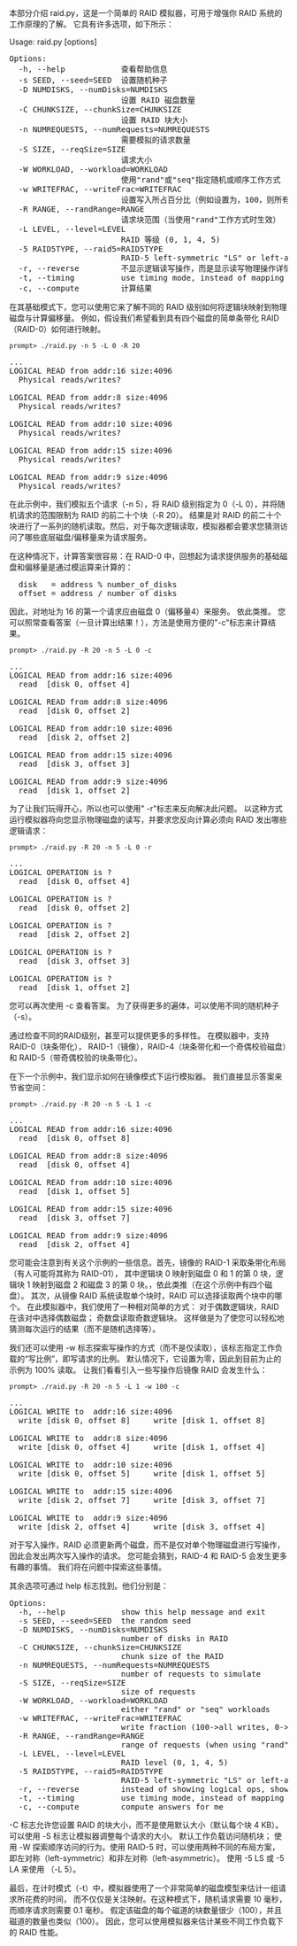本部分介绍 raid.py，这是一个简单的 RAID 模拟器，可用于增强你 RAID 系统的工作原理的了解。 它具有许多选项，如下所示：

Usage: raid.py [options]

<pre>
Options:
  -h, --help            查看帮助信息
  -s SEED, --seed=SEED  设置随机种子
  -D NUMDISKS, --numDisks=NUMDISKS
                        设置 RAID 磁盘数量
  -C CHUNKSIZE, --chunkSize=CHUNKSIZE
                        设置 RAID 块大小
  -n NUMREQUESTS, --numRequests=NUMREQUESTS
                        需要模拟的请求数量
  -S SIZE, --reqSize=SIZE
                        请求大小
  -W WORKLOAD, --workload=WORKLOAD
                        使用"rand"或"seq"指定随机或顺序工作方式
  -w WRITEFRAC, --writeFrac=WRITEFRAC
                        设置写入所占百分比（例如设置为，100，则所有请求为写入，设置为0，则所有请求为读取）
  -R RANGE, --randRange=RANGE
                        请求块范围（当使用"rand"工作方式时生效）
  -L LEVEL, --level=LEVEL
                        RAID 等级 (0, 1, 4, 5)
  -5 RAID5TYPE, --raid5=RAID5TYPE
                        RAID-5 left-symmetric "LS" or left-asym "LA"
  -r, --reverse         不显示逻辑读写操作，而是显示读写物理操作详情
  -t, --timing          use timing mode, instead of mapping mode
  -c, --compute         计算结果
</pre>

在其基础模式下，您可以使用它来了解不同的 RAID 级别如何将逻辑块映射到物理磁盘与计算偏移量。 
例如，假设我们希望看到具有四个磁盘的简单条带化 RAID（RAID-0）如何进行映射。

```shell script
prompt> ./raid.py -n 5 -L 0 -R 20 
```

<pre>
...
LOGICAL READ from addr:16 size:4096
  Physical reads/writes?

LOGICAL READ from addr:8 size:4096
  Physical reads/writes?

LOGICAL READ from addr:10 size:4096
  Physical reads/writes?

LOGICAL READ from addr:15 size:4096
  Physical reads/writes?

LOGICAL READ from addr:9 size:4096
  Physical reads/writes?
</pre>

在此示例中，我们模拟五个请求（-n 5），将 RAID 级别指定为 0（-L 0），并将随机请求的范围限制为 RAID 的前二十个块（-R 20）。 
结果是对 RAID 的前二十个块进行了一系列的随机读取。然后，对于每次逻辑读取，模拟器都会要求您猜测访问了哪些底层磁盘/偏移量来为请求服务。

在这种情况下，计算答案很容易：在 RAID-0 中，回想起为请求提供服务的基础磁盘和偏移量是通过模运算来计算的：

<pre>
  disk   = address % number_of_disks
  offset = address / number_of_disks
</pre>

因此，对地址为 16 的第一个请求应由磁盘 0（偏移量4）来服务。
依此类推。 您可以照常查看答案（一旦计算出结果！），方法是使用方便的"-c"标志来计算结果。

```shell script
prompt> ./raid.py -R 20 -n 5 -L 0 -c
```

<pre>
...
LOGICAL READ from addr:16 size:4096
  read  [disk 0, offset 4]   

LOGICAL READ from addr:8 size:4096
  read  [disk 0, offset 2]   

LOGICAL READ from addr:10 size:4096
  read  [disk 2, offset 2]   

LOGICAL READ from addr:15 size:4096
  read  [disk 3, offset 3]   

LOGICAL READ from addr:9 size:4096
  read  [disk 1, offset 2]   
</pre>

为了让我们玩得开心，所以也可以使用" -r"标志来反向解决此问题。 
以这种方式运行模拟器将向您显示物理磁盘的读写，并要求您反向计算必须向 RAID 发出哪些逻辑请求：

```shell script
prompt> ./raid.py -R 20 -n 5 -L 0 -r
```

<pre>
...
LOGICAL OPERATION is ?
  read  [disk 0, offset 4]   

LOGICAL OPERATION is ?
  read  [disk 0, offset 2]   

LOGICAL OPERATION is ?
  read  [disk 2, offset 2]   

LOGICAL OPERATION is ?
  read  [disk 3, offset 3]   

LOGICAL OPERATION is ?
  read  [disk 1, offset 2]   
</pre>

您可以再次使用 -c 查看答案。 为了获得更多的遍体，可以使用不同的随机种子（-s）。

通过检查不同的RAID级别，甚至可以提供更多的多样性。 在模拟器中，支持 RAID-0（块条带化），
RAID-1（镜像），RAID-4（块条带化和一个奇偶校验磁盘）和 RAID-5（带奇偶校验的块条带化）。

在下一个示例中，我们显示如何在镜像模式下运行模拟器。 我们直接显示答案来节省空间：

```shell script
prompt> ./raid.py -R 20 -n 5 -L 1 -c
```

<pre>
...
LOGICAL READ from addr:16 size:4096
  read  [disk 0, offset 8]   
 
LOGICAL READ from addr:8 size:4096
  read  [disk 0, offset 4]   

LOGICAL READ from addr:10 size:4096
  read  [disk 1, offset 5]   

LOGICAL READ from addr:15 size:4096
  read  [disk 3, offset 7]   

LOGICAL READ from addr:9 size:4096
  read  [disk 2, offset 4]   
</pre>

您可能会注意到有关这个示例的一些信息。首先，镜像的 RAID-1 采取条带化布局（有人可能将其称为 RAID-01），
其中逻辑块 0 映射到磁盘 0 和 1 的第 0 块，逻辑块 1 映射到磁盘 2 和磁盘 3 的第 0 块。，依此类推（在这个示例中有四个磁盘）。 
其次，从镜像 RAID 系统读取单个块时，RAID 可以选择读取两个块中的哪个。 在此模拟器中，我们使用了一种相对简单的方式：
对于偶数逻辑块，RAID 在该对中选择偶数磁盘； 奇数盘读取奇数逻辑块。
这样做是为了使您可以轻松地猜测每次运行的结果（而不是随机选择等）。

我们还可以使用 -w 标志探索写操作的方式（而不是仅读取），该标志指定工作负载的“写比例”，即写请求的比例。 
默认情况下，它设置为零，因此到目前为止的示例为 100% 读取。 让我们看看引入一些写操作后镜像 RAID 会发生什么：

```shell script
prompt> ./raid.py -R 20 -n 5 -L 1 -w 100 -c
```

<pre>
... 
LOGICAL WRITE to  addr:16 size:4096
  write [disk 0, offset 8]     write [disk 1, offset 8]   

LOGICAL WRITE to  addr:8 size:4096
  write [disk 0, offset 4]     write [disk 1, offset 4]   

LOGICAL WRITE to  addr:10 size:4096
  write [disk 0, offset 5]     write [disk 1, offset 5]   

LOGICAL WRITE to  addr:15 size:4096
  write [disk 2, offset 7]     write [disk 3, offset 7]   

LOGICAL WRITE to  addr:9 size:4096
  write [disk 2, offset 4]     write [disk 3, offset 4]   
</pre>

对于写入操作，RAID 必须更新两个磁盘，而不是仅对单个物理磁盘进行写操作，因此会发出两次写入操作的请求。 
您可能会猜到，RAID-4 和 RAID-5 会发生更多有趣的事情。 我们将在问题中探索这些事情。

其余选项可通过 help 标志找到。他们分别是：

<pre>
Options:
  -h, --help            show this help message and exit
  -s SEED, --seed=SEED  the random seed
  -D NUMDISKS, --numDisks=NUMDISKS
                        number of disks in RAID
  -C CHUNKSIZE, --chunkSize=CHUNKSIZE
                        chunk size of the RAID
  -n NUMREQUESTS, --numRequests=NUMREQUESTS
                        number of requests to simulate
  -S SIZE, --reqSize=SIZE
                        size of requests
  -W WORKLOAD, --workload=WORKLOAD
                        either "rand" or "seq" workloads
  -w WRITEFRAC, --writeFrac=WRITEFRAC
                        write fraction (100->all writes, 0->all reads)
  -R RANGE, --randRange=RANGE
                        range of requests (when using "rand" workload)
  -L LEVEL, --level=LEVEL
                        RAID level (0, 1, 4, 5)
  -5 RAID5TYPE, --raid5=RAID5TYPE
                        RAID-5 left-symmetric "LS" or left-asym "LA"
  -r, --reverse         instead of showing logical ops, show physical
  -t, --timing          use timing mode, instead of mapping mode
  -c, --compute         compute answers for me
</pre>

-C 标志允许您设置 RAID 的块大小，而不是使用默认大小（默认每个块 4 KB）。 
可以使用 -S 标志让模拟器调整每个请求的大小。 默认工作负载访问随机块； 
使用 -W 探索顺序访问的行为。使用 RAID-5 时，可以使用两种不同的布局方案，
即左对称（left-symmetric）和非左对称（left-asymmetric）。
使用 -5 LS 或 -5 LA 来使用 （-L 5）。


最后，在计时模式（-t）中，模拟器使用了一个非常简单的磁盘模型来估计一组请求所花费的时间，
而不仅仅是关注映射。在这种模式下，随机请求需要 10 毫秒，而顺序请求则需要 0.1 毫秒。 
假定该磁盘的每个磁道的块数量很少（100），并且磁道的数量也类似（100）。 
因此，您可以使用模拟器来估计某些不同工作负载下的 RAID 性能。

